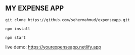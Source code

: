 ## MY EXPENSE APP

```
git clone https://github.com/sehermahmud/expenseapp.git

npm install

npm start
```
live demo: https://yourexpenseapp.netlify.app
